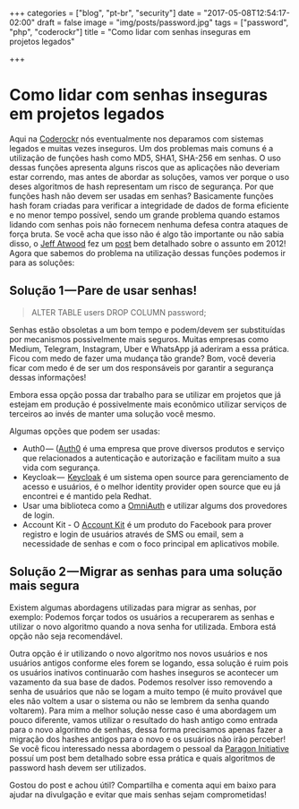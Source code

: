 +++
categories = ["blog", "pt-br", "security"]
date = "2017-05-08T12:54:17-02:00"
draft = false
image = "img/posts/password.jpg"
tags = ["password", "php", "coderockr"]
title = "Como lidar com senhas inseguras em projetos legados"

+++

# Como lidar com senhas inseguras em projetos legados

Aqui na [Coderockr](http://coderockr.com/) nós eventualmente nos deparamos com sistemas legados e muitas vezes inseguros. Um dos problemas mais comuns é a utilização de funções hash como MD5, SHA1, SHA-256 em senhas. O uso dessas funções apresenta alguns riscos que as aplicações não deveriam estar correndo, mas antes de abordar as soluções, vamos ver porque o uso deses algoritmos de hash representam um risco de segurança.
Por que funções hash não devem ser usadas em senhas?
Basicamente funções hash foram criadas para verificar a integridade de dados de forma eficiente e no menor tempo possível, sendo um grande problema quando estamos lidando com senhas pois não fornecem nenhuma defesa contra ataques de força bruta.
Se você acha que isso não é algo tão importante ou não sabia disso, o [Jeff Atwood](https://blog.codinghorror.com/about-me/) fez um [post](https://blog.codinghorror.com/speed-hashing/) bem detalhado sobre o assunto em 2012!
Agora que sabemos do problema na utilização dessas funções podemos ir para as soluções:

## Solução 1 — Pare de usar senhas!

> ALTER TABLE users DROP COLUMN password;

Senhas estão obsoletas a um bom tempo e podem/devem ser substituídas por mecanismos possivelmente mais seguros. Muitas empresas como Medium, Telegram, Instagram, Uber e WhatsApp já aderiram a essa prática.
Ficou com medo de fazer uma mudança tão grande? Bom, você deveria ficar com medo é de ser um dos responsáveis por garantir a segurança dessas informações!

Embora essa opção possa dar trabalho para se utilizar em projetos que já estejam em produção é possivelmente mais econômico utilizar serviços de terceiros ao invés de manter uma solução você mesmo.

Algumas opções que podem ser usadas:

+ Auth0 — ([Auth0](https://auth0.com/) é uma empresa que prove diversos produtos e serviço que relacionados a autenticação e autorização e facilitam muito a sua vida com segurança.
+ Keycloak —  [Keycloak](http://www.keycloak.org/) é um sistema open source para gerenciamento de acesso e usuários, é o melhor identity provider open source que eu já encontrei e é mantido pela Redhat.
+ Usar uma biblioteca como a [OmniAuth](https://github.com/omniauth/omniauth) e utilizar algums dos provedores de login.
+ Account Kit - O [Account Kit](https://developers.facebook.com/docs/accountkit) é um produto do Facebook para prover registro e login de usuários através de SMS ou email, sem a necessidade de senhas e com o foco principal em aplicativos mobile.

## Solução 2 — Migrar as senhas para uma solução mais segura

Existem algumas abordagens utilizadas para migrar as senhas, por exemplo:
Podemos forçar todos os usuários a recuperarem as senhas e utilizar o novo algoritmo quando a nova senha for utilizada. Embora está opção não seja recomendável.

Outra opção é ir utilizando o novo algoritmo nos novos usuários e nos usuários antigos conforme eles forem se logando, essa solução é ruim pois os usuários inativos continuarão com hashes inseguros se acontecer um vazamento da sua base de dados. Podemos resolver isso removendo a senha de usuários que não se logam a muito tempo (é muito provável que eles não voltem a usar o sistema ou não se lembrem da senha quando voltarem).
Para mim a melhor solução nesse caso é uma abordagem um pouco diferente, vamos utilizar o resultado do hash antigo como entrada para o novo algoritmo de senhas, dessa forma precisamos apenas fazer a migração dos hashes antigos para o novo e os usuários não irão perceber!
Se você ficou interessado nessa abordagem o pessoal da [Paragon Initiative](https://paragonie.com/blog/2016/02/how-safely-store-password-in-2016#legacy-hashes) possuí um post bem detalhado sobre essa prática e quais algoritmos de password hash devem ser utilizados.

Gostou do post e achou útil? Compartilha e comenta aqui em baixo para ajudar na divulgação e evitar que mais senhas sejam comprometidas!